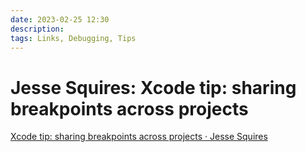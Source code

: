 ```yaml
---
date: 2023-02-25 12:30
description: 
tags: Links, Debugging, Tips
---
```

# Jesse Squires: Xcode tip: sharing breakpoints across projects

[Xcode tip: sharing breakpoints across projects · Jesse Squires](https://www.jessesquires.com/blog/2023/02/21/xcode-tip-sharing-breakpoints/)
